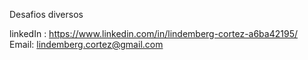 Desafios diversos


linkedIn : https://www.linkedin.com/in/lindemberg-cortez-a6ba42195/
Email: lindemberg.cortez@gmail.com

